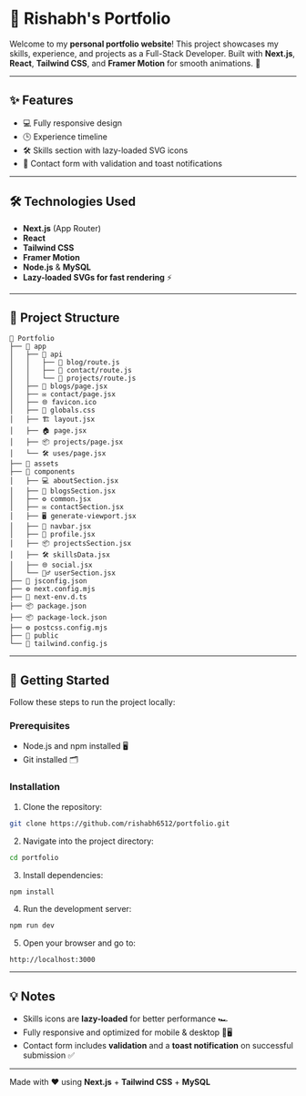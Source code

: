# 🌟 Rishabh's Portfolio

Welcome to my **personal portfolio website**! This project showcases my skills, experience, and projects as a Full-Stack Developer. Built with **Next.js**, **React**, **Tailwind CSS**, and **Framer Motion** for smooth animations. 🚀

---

## ✨ Features

- 💻 Fully responsive design  
- 🕒 Experience timeline  
- 🛠️ Skills section with lazy-loaded SVG icons  
- 📩 Contact form with validation and toast notifications  

---

## 🛠️ Technologies Used

- **Next.js** (App Router)  
- **React**  
- **Tailwind CSS**  
- **Framer Motion**  
- **Node.js** & **MySQL**  
- **Lazy-loaded SVGs for fast rendering** ⚡  

---

## 📂 Project Structure

```
📁 Portfolio
├── 📂 app
│   ├── 📂 api
│   │   ├── 📝 blog/route.js
│   │   ├── 📝 contact/route.js
│   │   └── 📝 projects/route.js
│   ├── 📰 blogs/page.jsx
│   ├── ✉️ contact/page.jsx
│   ├── 🌐 favicon.ico
│   ├── 🎨 globals.css
│   ├── 🏗 layout.jsx
│   ├── 🏠 page.jsx
│   ├── 📦 projects/page.jsx
│   └── 🛠 uses/page.jsx
├── 📂 assets
├── 📂 components
│   ├── 💻 aboutSection.jsx
│   ├── 📰 blogsSection.jsx
│   ├── ⚙️ common.jsx
│   ├── ✉️ contactSection.jsx
│   ├── 🖥 generate-viewport.jsx
│   ├── 🧭 navbar.jsx
│   ├── 👤 profile.jsx
│   ├── 📦 projectsSection.jsx
│   ├── 🛠 skillsData.jsx
│   ├── 🌐 social.jsx
│   └── 🙋‍♂️ userSection.jsx
├── 📝 jsconfig.json
├── ⚙️ next.config.mjs
├── 📝 next-env.d.ts
├── 📦 package.json
├── 📦 package-lock.json
├── ⚙️ postcss.config.mjs
├── 📂 public
└── 🎨 tailwind.config.js
```

---

## 🚀 Getting Started

Follow these steps to run the project locally:

### Prerequisites

- Node.js and npm installed 🖥️  
- Git installed 🗂️  

### Installation

1. Clone the repository:

```bash
git clone https://github.com/rishabh6512/portfolio.git
````

2. Navigate into the project directory:

```bash
cd portfolio
```

3. Install dependencies:

```bash
npm install
```

4. Run the development server:

```bash
npm run dev
```

5. Open your browser and go to:

```
http://localhost:3000
```

---

## 💡 Notes

* Skills icons are **lazy-loaded** for better performance 🏎️
* Fully responsive and optimized for mobile & desktop 📱🖥️
* Contact form includes **validation** and a **toast notification** on successful submission ✅

---

Made with ❤️ using **Next.js** + **Tailwind CSS** + **MySQL**
